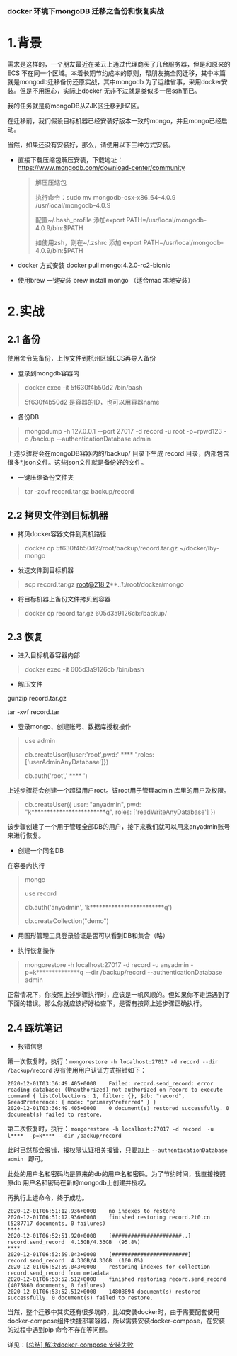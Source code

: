 ### docker 环境下mongoDB 迁移之备份和恢复实战

# 1.背景

需求是这样的，一个朋友最近在某云上通过代理商买了几台服务器，但是和原来的ECS 不在同一个区域。本着长期节约成本的原则，帮朋友搞全网迁移，其中本篇就是mongodb迁移备份还原实战，其中mongodb 为了运维省事，采用docker安装。但是不用担心，实际上docker 无非不过就是类似多一层ssh而已。

我的任务就是将mongoDB从ZJK区迁移到HZ区。

在迁移前，我们假设目标机器已经安装好版本一致的mongo，并且mongo已经启动。

当然，如果还没有安装好，那么，请使用以下三种方式安装。

- 直接下载压缩包解压安装，下载地址：https://www.mongodb.com/download-center/community

  > 解压压缩包
  >
  > 执行命令：sudo mv mongodb-osx-x86_64-4.0.9 /usr/local/mongodb-4.0.9
  >
  > 配置~/.bash_profile 添加export PATH=/usr/local/mongodb-4.0.9/bin:$PATH
  >
  > 如使用zsh，则在~/.zshrc 添加 export PATH=/usr/local/mongodb-4.0.9/bin:$PATH

- docker 方式安装 docker pull mongo:4.2.0-rc2-bionic 

- 使用brew 一键安装 brew install mongo （适合mac 本地安装）

# 2.实战

## 2.1 备份

使用命令先备份，上传文件到杭州区域ECS再导入备份

- 登录到mongdb容器内

> docker exec -it 5f630f4b50d2 /bin/bash
>
> 5f630f4b50d2  是容器的ID，也可以用容器name



- 备份DB

>  mongodump -h 127.0.0.1 --port 27017 -d record -u root -p=rpwd123 -o /backup --authenticationDatabase admin 


上述步骤将会在mongoDB容器内的/backup/ 目录下生成 record 目录，内部包含很多*.json文件。这些json文件就是备份好的文件。


- 一键压缩备份文件夹

> tar -zcvf record.tar.gz backup/record



## 2.2 拷贝文件到目标机器

- 拷贝docker容器文件到真机路径

> docker cp 5f630f4b50d2:/root/backup/record.tar.gz ~/docker/lby-mongo



- 发送文件到目标机器

>  scp record.tar.gz root@218.2**.*.1*:/root/docker/mongo 



- 将目标机器上备份文件拷贝到容器

> docker cp record.tar.gz 605d3a9126cb:/backup/





## 2.3 恢复

- 进入目标机器容器内部

>  docker exec -it 605d3a9126cb /bin/bash



- 解压文件

 gunzip record.tar.gz  

 tar -xvf record.tar

- 登录mongo、创建账号、数据库授权操作

> use admin
>
> db.createUser({user:'root',pwd:' **** ',roles:['userAdminAnyDatabase']})
>
> db.auth('root',' **** ')



上述步骤将会创建一个超级用户root。该root用于管理admin 库里的用户及权限。

> db.createUser({ user: "anyadmin", pwd: "k************************q", roles: ['readWriteAnyDatabase'] })



该步骤创建了一个用于管理全部DB的用户，接下来我们就可以用来anyadmin账号来进行恢复。

- 创建一个同名DB

在容器内执行

> mongo
>
> use record
>
> db.auth('anyadmin', 'k************************q')
>
> db.createCollection("demo")



- 用图形管理工具登录验证是否可以看到DB和集合（略）

- 执行恢复操作

> mongorestore -h localhost:27017 -d record  -u anyadmin -p=k**************q --dir /backup/record --authenticationDatabase admin



正常情况下，你按照上述步骤执行时，应该是一帆风顺的。但如果你不走运遇到了下面的错误。那么你就应该好好检查下，是否有按照上述步骤正确执行。



## 2.4 踩坑笔记

- 报错信息

​        第一次恢复时，执行：` mongorestore -h localhost:27017 -d record --dir /backup/record ` 没有使用用户认证方式报错如下：



```
2020-12-01T03:36:49.405+0000	Failed: record.send_record: error reading database: (Unauthorized) not authorized on record to execute command { listCollections: 1, filter: {}, $db: "record", $readPreference: { mode: "primaryPreferred" } }
2020-12-01T03:36:49.405+0000	0 document(s) restored successfully. 0 document(s) failed to restore.
```



第二次恢复时，执行： ` mongorestore -h localhost:27017 -d record  -u l****  -p=k**** --dir /backup/record `

此时已然那会报错，报权限认证相关报错，只要加上 `--authenticationDatabase admin ` 即可。

此处的用户名和密码均是原来的db的用户名和密码。为了节约时间，我直接按照原db 用户名和密码在新的mongodb上创建并授权。

再执行上述命令，终于成功。



``` 
2020-12-01T06:51:12.936+0000	no indexes to restore
2020-12-01T06:51:12.936+0000	finished restoring record.2t0.cn (5287717 documents, 0 failures)
****
2020-12-01T06:52:51.920+0000	[######################..]  record.send_record  4.15GB/4.33GB  (95.8%)
****
2020-12-01T06:52:59.043+0000	[########################]  record.send_record  4.33GB/4.33GB  (100.0%)
2020-12-01T06:52:59.043+0000	restoring indexes for collection record.send_record from metadata
2020-12-01T06:53:52.512+0000	finished restoring record.send_record (4075860 documents, 0 failures)
2020-12-01T06:53:52.512+0000	14808894 document(s) restored successfully. 0 document(s) failed to restore.
```



当然，整个迁移中其实还有很多坑的，比如安装docker时，由于需要配套使用docker-compose组件快捷部署容器，所以需要安装docker-compose，在安装的过程中遇到pip 命令不存在等问题。

详见：[[总结] 解决docker-compose 安装失败](https://changle.blog.csdn.net/article/details/110423558)


